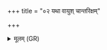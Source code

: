 +++
title = "०२ यथा वायुश् चान्तरिक्षम्"

+++
<details><summary>मूलम् (GR)</summary>

यथा वायुश् चान्तरिक्षं च (…) ॥
</details>